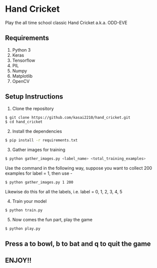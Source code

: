 # Hand Cricket
Play the all time school classic Hand Cricket a.k.a. ODD-EVE

## Requirements
1) Python 3
2) Keras 
3) Tensorflow
4) PIL
5) Numpy
6) Matplotlib
7) OpenCV

## Setup Instructions
1) Clone the repository
```bash
$ git clone https://github.com/kasai2210/hand_cricket.git
$ cd hand_cricket
```
2) Install the dependencies
```bash
$ pip install -r requirements.txt
```
3) Gather images for training
```bash
$ python gather_images.py <label_name> <total_training_examples>
```
Use the command in the following way, suppose you want to collect 200 examples for label = 1, then use - 
```bash
$ python gather_images.py 1 200
```
Likewise do this for all the labels, i.e. label = 0, 1, 2, 3, 4, 5

4) Train your model
```bash
$ python train.py
```
5) Now comes the fun part, play the game 
```bash
$ python play.py
```
## Press a to bowl, b to bat and q to quit the game

## ENJOY!!
